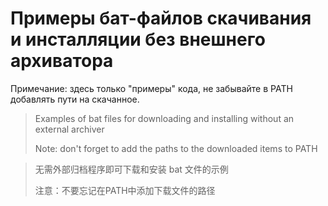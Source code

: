 # Примеры бат-файлов скачивания и инсталляции без внешнего архиватора

Примечание: здесь только "примеры" кода, не забывайте в PATH добавлять пути на скачанное.

>Examples of bat files for downloading and installing without an external archiver
>
>Note: don't forget to add the paths to the downloaded items to PATH


>无需外部归档程序即可下载和安装 bat 文件的示例
>
>注意：不要忘记在PATH中添加下载文件的路径
